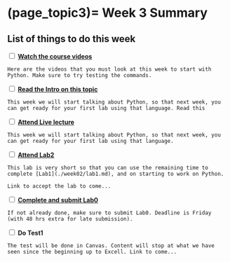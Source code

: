 (page_topic3)=
Week 3 Summary
=======================
## List of things to do this week

<label><input type="checkbox" id="week02_task2" class="box"> [**Watch the course videos**](./videos.md) </input></label>

```{tip}
Here are the videos that you must look at this week to start with Python. Make sure to try testing the commands.
```

<label><input type="checkbox" id="week02_task1" class="box"> **[Read the Intro on this topic](https://firas.moosvi.com/courses/data301/notes/week03/Lecture4.html)** </input></label>

```{tip}
This week we will start talking about Python, so that next week, you can get ready for your first lab using that language. Read this
```

<label><input type="checkbox" id="week02_task3" class="box"> [**Attend Live lecture**](https://canvas.ubc.ca/courses/64282/pages/monday-january-26-recording) </input></label>

```{tip}
This week we will start talking about Python, so that next week, you can get ready for your first lab using that language.
```

<label><input type="checkbox" id="week02_task4" class="box"> [**Attend Lab2**](./lab2.md) </input></label>

```{tip}
This lab is very short so that you can use the remaining time to complete [Lab1](./week02/lab1.md), and on starting to work on Python. 

Link to accept the lab to come...
```

<label><input type="checkbox" id="week02_task5" class="box"> [**Complete and submit Lab0**](../week01/lab.md) </input></label>

```{tip}
If not already done, make sure to submit Lab0. Deadline is Friday (with 48 hrs extra for late submission).
```

<label><input type="checkbox" id="week02_task5" class="box"> **Do Test1**</input></label>

```{tip}
The test will be done in Canvas. Content will stop at what we have seen since the beginning up to Excell. Link to come...
```


